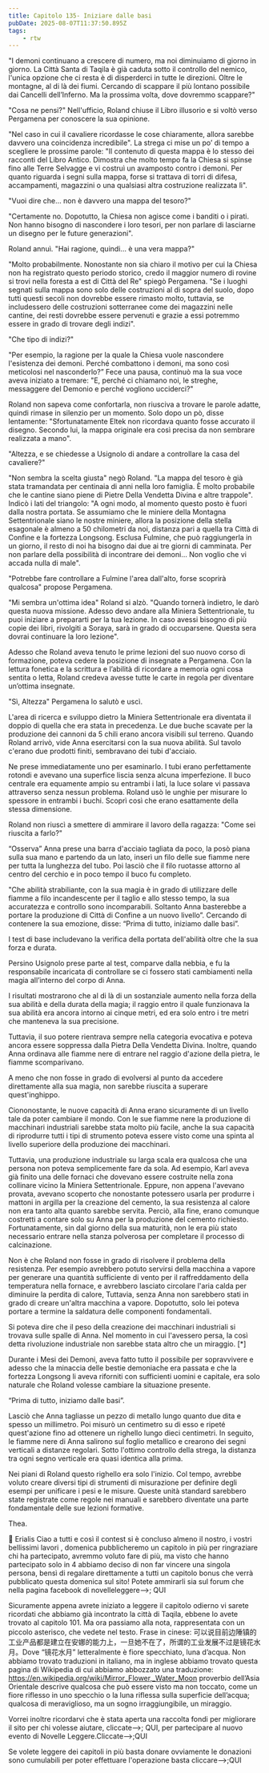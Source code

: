 ```yaml
---
title: Capitolo 135- Iniziare dalle basi
pubDate: 2025-08-07T11:37:50.895Z
tags:
    - rtw
---
```







"I demoni continuano a crescere di numero, ma noi diminuiamo di giorno in giorno. La Città Santa di Taqila è già caduta sotto il controllo del nemico, l'unica opzione che ci resta è di disperderci in tutte le direzioni. Oltre le montagne, al di là dei fiumi. Cercando di scappare il più lontano possibile dai Cancelli dell’Inferno. Ma la prossima volta, dove dovremmo scappare?"


"Cosa ne pensi?" Nell'ufficio, Roland chiuse il Libro illusorio e si voltò verso Pergamena per conoscere la sua opinione.


"Nel caso in cui il cavaliere ricordasse le cose chiaramente, allora sarebbe davvero una coincidenza incredibile". La strega ci mise un po’ di tempo a scegliere le prossime parole: "Il contenuto di questa mappa è lo stesso dei racconti del Libro Antico. Dimostra che molto tempo fa la Chiesa si spinse fino alle Terre Selvagge e vi costruì un avamposto contro i demoni. Per quanto riguarda i segni sulla mappa, forse si trattava di torri di difesa, accampamenti, magazzini o una qualsiasi altra costruzione realizzata lì".


"Vuoi dire che… non è davvero una mappa del tesoro?"


"Certamente no. Dopotutto, la Chiesa non agisce come i banditi o i pirati. Non hanno bisogno di nascondere i loro tesori, per non parlare di lasciarne un disegno per le future generazioni".


Roland annuì. "Hai ragione, quindi… è una vera mappa?"


"Molto probabilmente. Nonostante non sia chiaro il motivo per cui la Chiesa non ha registrato questo periodo storico, credo il maggior numero di rovine si trovi nella foresta a est di Città del Re" spiegò Pergamena. "Se i luoghi segnati sulla mappa sono solo delle costruzioni al di sopra del suolo, dopo tutti questi secoli non dovrebbe essere rimasto molto, tuttavia, se includessero delle costruzioni sotterranee come dei magazzini nelle cantine, dei resti dovrebbe essere pervenuti e grazie a essi potremmo essere in grado di trovare degli indizi".


"Che tipo di indizi?"


"Per esempio, la ragione per la quale la Chiesa vuole nascondere l'esistenza dei demoni. Perché combattono i demoni, ma sono così meticolosi nel nasconderlo?” Fece una pausa, continuò ma la sua voce aveva iniziato a tremare: "E, perché ci chiamano noi, le streghe, messaggere del Demonio e perché vogliono ucciderci?"


Roland non sapeva come confortarla, non riusciva a trovare le parole adatte, quindi rimase in silenzio per un momento. Solo dopo un pò, disse lentamente: "Sfortunatamente Eltek non ricordava quanto fosse accurato il disegno. Secondo lui, la mappa originale era così precisa da non sembrare realizzata a mano".


"Altezza, e se chiedesse a Usignolo di andare a controllare la casa del cavaliere?"


"Non sembra la scelta giusta" negò Roland. "La mappa del tesoro è già stata tramandata per centinaia di anni nella loro famiglia. È molto probabile che le cantine siano piene di Pietre Della Vendetta Divina e altre trappole". Indicò i lati del triangolo: "A ogni modo, al momento questo posto è fuori dalla nostra portata. Se assumiamo che le miniere della Montagna Settentrionale siano le nostre miniere, allora la posizione della stella esagonale è almeno a 50 chilometri da noi, distanza pari a quella tra Città di Confine e la fortezza Longsong. Esclusa Fulmine, che può raggiungerla in un giorno, il resto di noi ha bisogno dai due ai tre giorni di camminata. Per non parlare della possibilità di incontrare dei demoni… Non voglio che vi accada nulla di male".


"Potrebbe fare controllare a Fulmine l'area dall'alto, forse scoprirà qualcosa" propose Pergamena.


"Mi sembra un'ottima idea" Roland si alzò. "Quando tornerà indietro, le darò questa nuova missione. Adesso devo andare alla Miniera Settentrionale, tu puoi iniziare a prepararti per la tua lezione. In caso avessi bisogno di più copie dei libri, rivolgiti a Soraya, sarà in grado di occuparsene. Questa sera dovrai continuare la loro lezione".


Adesso che Roland aveva tenuto le prime lezioni del suo nuovo corso di formazione, poteva cedere la posizione di insegnate a Pergamena. Con la lettura fonetica e la scrittura e l’abilità di ricordare a memoria ogni cosa sentita o letta, Roland credeva avesse tutte le carte in regola per diventare un’ottima insegnate.


"Sì, Altezza" Pergamena lo salutò e uscì.


L'area di ricerca e sviluppo dietro la Miniera Settentrionale era diventata il doppio di quella che era stata in precedenza. Le due buche scavate per la produzione dei cannoni da 5 chili erano ancora visibili sul terreno. Quando Roland arrivò, vide Anna esercitarsi con la sua nuova abilità. Sul tavolo c'erano due prodotti finiti, sembravano dei tubi d'acciaio.


Ne prese immediatamente uno per esaminarlo. I tubi erano perfettamente rotondi e avevano una superfice liscia senza alcuna imperfezione. Il buco centrale era equamente ampio su entrambi i lati, la luce solare vi passava attraverso senza nessun problema. Roland usò le unghie per misurare lo spessore in entrambi i buchi. Scoprì così che erano esattamente della stessa dimensione.


Roland non riuscì a smettere di ammirare il lavoro della ragazza: "Come sei riuscita a farlo?"


“Osserva” Anna prese una barra d'acciaio tagliata da poco, la posò piana sulla sua mano e partendo da un lato, inserì un filo delle sue fiamme nere per tutta la lunghezza del tubo. Poi lasciò che il filo ruotasse attorno al centro del cerchio e in poco tempo il buco fu completo.


"Che abilità strabiliante, con la sua magia è in grado di utilizzare delle fiamme a filo incandescente per il taglio e allo stesso tempo, la sua accuratezza e controllo sono incomparabili. Soltanto Anna basterebbe a portare la produzione di Città di Confine a un nuovo livello”. Cercando di contenere la sua emozione, disse: “Prima di tutto, iniziamo dalle basi”.


I test di base includevano la verifica della portata dell'abilità oltre che la sua forza e durata.


Persino Usignolo prese parte al test, comparve dalla nebbia,  e fu la responsabile incaricata di controllare se ci fossero stati cambiamenti nella magia all’interno del corpo di Anna.


I risultati mostrarono che al di là di un sostanziale aumento nella forza della sua abilità e della durata della magia; il raggio entro il quale funzionava la sua abilità era ancora intorno ai cinque metri, ed era solo entro i tre metri che manteneva la sua precisione.


Tuttavia, il suo potere rientrava sempre nella categoria evocativa e poteva ancora essere soppressa dalla Pietra Della Vendetta Divina. Inoltre, quando Anna ordinava alle fiamme nere di entrare nel raggio d'azione della pietra, le fiamme scomparivano.


A meno che non fosse in grado di evolversi al punto da accedere direttamente alla sua magia, non sarebbe riuscita a superare quest'inghippo.


Ciononostante, le nuove capacità di Anna erano sicuramente di un livello tale da   poter cambiare il mondo. Con le sue fiamme nere la produzione di macchinari industriali sarebbe stata molto più facile, anche la sua capacità di riprodurre tutti i tipi di strumento poteva essere visto come una spinta al livello superiore della produzione dei macchinari.


Tuttavia, una produzione industriale su larga scala era qualcosa che una persona non poteva semplicemente fare da sola. Ad esempio, Karl aveva già finito una delle fornaci che dovevano essere costruite nella zona collinare vicino la Miniera Settentrionale. Eppure, non appena l'avevano provata, avevano scoperto che nonostante potessero usarla per produrre i mattoni in argilla per la creazione del cemento, la sua resistenza al calore non era tanto alta quanto sarebbe servita. Perciò, alla fine, erano comunque costretti a contare solo su Anna per la produzione del cemento richiesto. Fortunatamente, sin dal giorno della sua maturità, non le era più stato necessario entrare nella stanza polverosa per completare il processo di calcinazione.


Non è che Roland non fosse in grado di risolvere il problema della resistenza. Per esempio avrebbero potuto servirsi della macchina a vapore per generare una quantità sufficiente di vento per il raffreddamento della temperatura nella fornace, e avrebbero lasciato circolare l'aria calda per diminuire la perdita di calore, Tuttavia, senza Anna non sarebbero stati in grado di creare un'altra macchina a vapore. Dopotutto, solo lei poteva portare a termine la saldatura delle componenti fondamentali.


Si poteva dire che il peso della creazione dei macchinari industriali si trovava sulle spalle di Anna. Nel momento in cui l'avessero persa, la così detta rivoluzione industriale non sarebbe stata altro che un miraggio. [*]


Durante i Mesi dei Demoni, aveva fatto tutto il possibile per sopravvivere e adesso che la minaccia delle bestie demoniache era passata e che la fortezza Longsong li aveva riforniti con sufficienti uomini e capitale, era solo naturale che Roland volesse cambiare la situazione presente.


“Prima di tutto, iniziamo dalle basi”.


Lasciò che Anna tagliasse un pezzo di metallo lungo quanto due dita e spesso un millimetro. Poi misurò un centimetro su di esso e ripeté quest'azione fino ad ottenere un righello lungo dieci centimetri. In seguito, le fiamme nere di Anna salirono sul foglio metallico e crearono dei segni verticali a distanze regolari. Sotto l'ottimo controllo della strega, la distanza tra ogni segno verticale era quasi identica alla prima.


Nei piani di Roland questo righello era solo l'inizio. Col tempo, avrebbe voluto creare diversi tipi di strumenti di misurazione per definire degli esempi per unificare i pesi e le misure. Queste unità standard sarebbero state registrate come regole nei manuali e sarebbero diventate una parte fondamentale delle sue lezioni formative.


Thea.






💬 Erialis Ciao a tutti e così il contest si è concluso almeno il nostro, i vostri bellissimi lavori ,  domenica pubblicheremo un capitolo in più per ringraziare chi ha partecipato, avremmo voluto fare di più, ma visto che hanno partecipato solo in 4 abbiamo deciso di non far vincere una singola persona, bensì di regalare direttamente a tutti un capitolo bonus che verrà pubblicato questa domenica sul sito!
Potete ammirarli sia sul forum che nella pagina facebook di novelleleggere-->; QUI  


Sicuramente appena avrete iniziato a leggere il capitolo odierno vi sarete ricordati che abbiamo già incontrato la città di Taqila, ebbene lo avete trovato al capitolo 101. Ma ora passiamo alla nota, rappresentata con un piccolo asterisco, che vedete nel testo. Frase in cinese: 可以说目前边陲镇的工业产品都是建立在安娜的能力上，一旦她不在了，所谓的工业发展不过是镜花水月。Dove “镜花水月” letteralmente è fiore specchiato, luna d’acqua. Non abbiamo trovato traduzioni in italiano, ma in inglese abbiamo trovato questa pagina di Wikipedia di cui abbiamo abbozzato una traduzione: https://en.wikipedia.org/wiki/Mirror_Flower,_Water_Moon   proverbio dell’Asia Orientale descrive qualcosa che può essere visto ma non toccato, come un fiore riflesso in uno specchio o la luna riflessa sulla superficie dell’acqua; qualcosa di meraviglioso, ma un sogno irraggiungibile, un miraggio.  


Vorrei inoltre ricordarvi che è stata aperta una raccolta fondi per migliorare il sito per chi volesse aiutare, cliccate-->; QUI, per partecipare al nuovo evento di Novelle Leggere.Cliccate-->;QUI 


Se volete leggere dei capitoli in più basta donare ovviamente le donazioni sono cumulabili per poter effettuare l'operazione basta cliccare-->;QUI 
                                


                                



